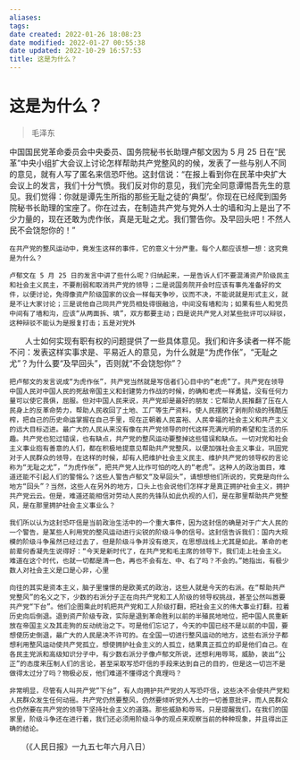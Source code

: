 ```yaml
---
aliases: 
tags: 
date created: 2022-01-26 18:08:23
date modified: 2022-01-27 00:55:38
date updated: 2022-10-29 16:57:53
title: 这是为什么？
---
```


# 这是为什么？

> 毛泽东

中国国民党革命委员会中央委员、国务院秘书长助理卢郁文因为 5 月 25 日在“民革”中央小组扩大会议上讨论怎样帮助共产党整风的的候，发表了一些与别人不同的意见，就有人写了匿名来信恐吓他。这封信说：“在报上看到你在民革中央扩大会议上的发言，我们十分气愤。我们反对你的意见，我们完全同意谭惕吾先生的意见。我们觉得：你就是谭先生所指的那些无耻之徒的‘典型’。你现在已经爬到国务院秘书长助理的宝座了。你在过去，在制造共产党与党外人士的墙和沟上是出了不少力量的，现在还敢为虎作伥，真是无耻之尤。我们警告你。及早回头吧！不然人民不会饶恕你的！”

	在共产党的整风运动中，竟发生这样的事件，它的意义十分严重。每个人都应该想一想：这究竟是为什么？

	卢郁文在 5 月 25 日的发言中讲了些什么呢？归纳起来，一是告诉人们不要混淆资产阶级民主和社会主义民主，不要削弱和取消共产党的领导；二是说国务院开会时应该有事先准备好的文件，以便讨论，免得像资产阶级国家的议会一样每天争吵，议而不决，不能说就是形式主义，就是不让大家讨论；三是说他自己同共产党员相处得很融洽，中间没有墙和沟；如果有些人和党员中间有了墙和沟，应该“从两面拆、填”，双方都要主动；四是说共产党人对某些批评可以辩驳，这种辩驳不能认为是报复打击；五是对党外

　　人士如何实现有职有权的问题提供了一些具体意见。我们和许多读者一样不能不问：发表这样实事求是、平易近人的意见，为什么就是“为虎作伥”，“无耻之尤”？为什么要“及早回头”，否则就“不会饶恕你”？

	把卢郁文的发言说成“为虎作伥”，共产党当然就是写信者们心目中的“老虎”了。共产党在领导中国人民对中国人民的死敌帝国主义和封建势力作战的时候，的确和老虎一样勇猛，没有任何力量可以使它畏俱，屈服。但对中国人民来说，共产党却是最好的朋友：它帮助人民推翻了压在人民身上的反革命势力，帮助人民收回了土地、工厂等生产资料，使人民摆脱了剥削阶级的残酷压榨，把自己的历史命运掌握在自己手里，现在正朝着人民富裕、人民幸福的社会主义和共产主义的远大目标迈进。最广大的人民从来没有像在共产党领导的时代这样充满光明的希望和生活的乐趣。共产党也犯过错误，也有缺点，共产党的整风运动要整掉这些错误和缺点。一切对党和社会主义事业抱有善意的人们，都在积极地提意见帮助共产党整风，以便加强社会主义事业，巩固党对于人民群众的领导，在这样的时候，却有人把维护社会主义民主、维护共产党的领导权的言论称为“无耻之尤”，“为虎作伥”，把共产党人比作可怕的吃人的“老虎”。这种人的政治面目，难道还能不引起人们的警惕么？这些人警告卢郁文“及早回头”，请想想他们所说的，究竟是向什么地方“回头”？当然，这些人在另外的地方，口头上也会说他们怎样才是真正拥护社会主义，拥护共产党云云。但是，难道还能相信对劳动人民的先锋队如此仇视的人们，是在那里帮助共产党整风，是在那里拥护社会主义事业么？

	我们所以认为这封恐吓信是当前政治生活中的一个重大事件，因为这封信的确是对于广大人民的一个警告，是某些人利用党的整风运动进行尖锐的阶级斗争的信号。这封信告诉我们：国内大规模的阶级斗争虽然已经过去了，但是阶级斗争并没有熄灭，在思想战线上尤其是如此。革命的老前辈何香凝先生说得好：“今天是新时代了，在共产党和毛主席的领导下，我们走上社会主义。难道在这个时代，也就一切都是清一色，再也不会有左、中、右了吗？不会的。”她指出，有极少数人对社会主义是口是心非，心里

	向往的其实是资本主义，脑子里憧憬的是欧美式的政治，这些人就是今天的右派。在“帮助共产党整风”的名义之下，少数的右派分子正在向共产党和工人阶级的领导权挑战，甚至公然叫嚣要共产党“下台”。他们企图乘此时机把共产党和工人阶级打翻，把社会主义的伟大事业打翻，拉着历史向后倒退。退到资产阶级专政，实际是退到革命胜利以前的半殖民地地位，把中国人民重新放在帝国主义及其走狗的反动统治之下。可是他们忘记了，今天的中国已经不是以前的中国，要想使历史倒退，最广大的人民是决不许可的。在全国一切进行整风运动的地方，这些右派分子都想利用整风运动使共产党孤立，想使拥护社会主义的人孤立，结果真正孤立的却是他们自己。在各民主党派和高级知识分子中，有少数右派分子像卢郁文所说，还想利用辱骂，威胁，装出“公正”的态度来压制人们的言论，甚至采取写恐吓信的手段来达到自己的目的，但是这一切岂不是做得太过分了吗？物极必反，他们难道不懂得这个真理吗？

	非常明显，尽管有人叫共产党“下台”，有人向拥护共产党的人写恐吓信，这些决不会使共产党和人民群众发生任何动摇。共产党仍然要整风，仍然要倾听党外人士的一切善意批评，而人民群众也仍然要在共产党的领导下坚持社会主义的道路。那些威胁和辱骂，只是提醒我们，在我们的国家里，阶级斗争还在进行着，我们还必须用阶级斗争的观点来观察当前的种种现象，并且得出正确的结论。

　　（《人民日报》一九五七年六月八日）
